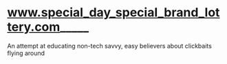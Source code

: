 # www.special_day_special_brand_lottery.com_____
An attempt at educating non-tech savvy, easy believers about clickbaits flying around
